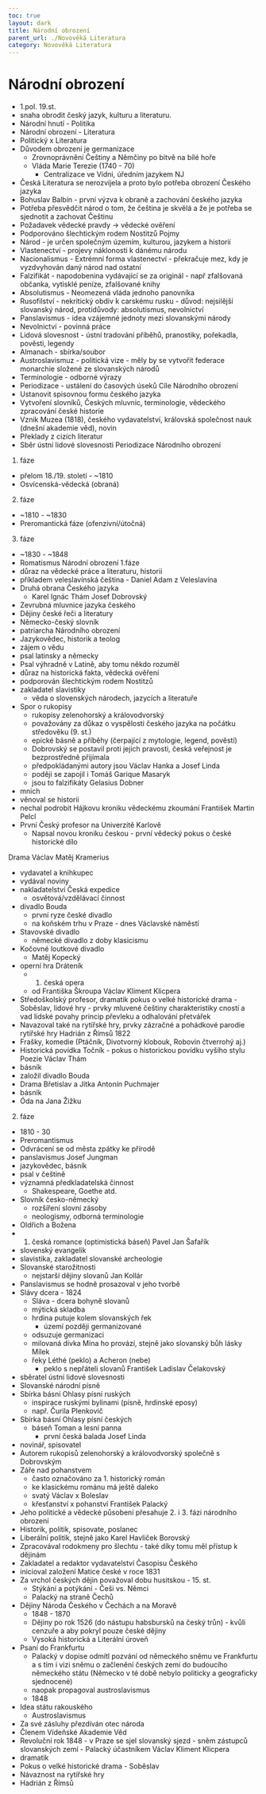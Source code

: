 ```yaml
---
toc: true
layout: dark
title: Národní obrození 
parent_url: ./Novověká Literatura 
category: Novověká Literatura 
---
```


# Národní obrození
* 1.pol. 19.st.
* snaha obrodit český jazyk, kulturu a literaturu.
* Národní hnutí - Politika
* Národní obrození - Literatura
* Politický x Literatura
* Důvodem obrození je germanizace
  * Zrovnoprávnění Češtiny a Němčiny po bitvě na bílé hoře
  * Vláda Marie Terezie (1740 - 70)
    * Centralizace ve Vídni, úředním jazykem NJ
* Česká Literatura se nerozvíjela a proto bylo potřeba obrození Českého jazyka
* Bohuslav Balbín - první výzva k obraně a zachování českého jazyka
* Potřeba přesvědčit národ o tom, že čeština je skvělá a že je potřeba se sjednotit a zachovat Češtinu
* Požadavek vědecké pravdy -> vědecké ověření
* Podporováno šlechtickým rodem Nostitzů
Pojmy
* Národ - je určen společným územím, kulturou, jazykem a historií
* Vlastenectví - projevy náklonosti k dánému národu
* Nacionalismus - Extrémní forma vlastenectví - překračuje mez, kdy je vyzdvyhován daný národ nad ostatní
* Falzifikát - napodobenina vydávající se za originál - např zfalšovaná občanka, vytisklé peníze, zfalšované knihy
* Absolutismus - Neomezená vláda jednoho panovníka
* Rusofilství - nekritický obdiv k carskému rusku - důvod: nejsilější slovanský národ, protidůvody: absolutismus, nevolnictví
* Panslavismus - idea vzájemné jednoty mezi slovanskými národy
* Nevolnictví - povinná práce
* Lidová slovesnost - ústní tradování příběhů, pranostiky, pořekadla, pověsti, legendy
* Almanach - sbírka/soubor
* Austroslavismuz - politická vize - měly by se vytvořit federace monarchie složené ze slovanských národů
* Terminologie - odborné výrazy
* Periodizace - ustálení do časových úseků
Cíle Národního obrození
* Ustanovit spisovnou formu českého jazyka
* Vytvoření slovníků, Českých mluvnic, terminologie, vědeckého zpracování české historie
* Vznik Muzea (1818), českého vydavatelství, královská společnost nauk (dnešní akademie věd), novin
* Překlady z cizích literatur
* Sběr ústní lidové slovesnosti
Periodizace Národního obrození
1. fáze
* přelom 18./19. století - ~1810
* Osvícenská-vědecká (obraná)
2. fáze
* ~1810 - ~1830
* Preromantická fáze (ofenzivní/útočná)
3. fáze
* ~1830 - ~1848
* Romatismus
Národní obrození
1.fáze
* důraz na vědecké práce a literaturu, historii
* příkladem veleslavínská čeština - Daniel Adam z Veleslavína
* Druhá obrana Českého jazyka
  * Karel Ignác Thám
Josef Dobrovský
* Zevrubná mluvnice jazyka českého
* Dějiny české řeči a literatury
* Německo-český slovník
* patriarcha Národního obrození
* Jazykovědec, historik a teolog
* zájem o vědu
* psal latinsky a německy
* Psal výhradně v Latině, aby tomu někdo rozuměl
* důraz na historická fakta, vědecká ověření 
* podporován šlechtickým rodem Nostitzů
* zakladatel slavistiky
  * věda o slovenských národech, jazycích a literatuře
* Spor o rukopisy
  * rukopisy zelenohorský a královodvorský
  * považovány za důkaz o vyspělosti českého jazyka na počátku středověku (9. st.)
  * epické básně a příběhy (čerpající z mytologie, legend, pověstí)
  * Dobrovský se postavil proti jejich pravosti, česká veřejnost je bezprostředně přijímala
  * předpokládanými autory jsou Václav Hanka a Josef Linda
  * poději se zapojil i Tomáš Garique Masaryk 
  * jsou to falzifikáty
Gelasius Dobner
* mnich
* věnoval se historii
* nechal podrobit Hájkovu kroniku vědeckému zkoumání
František Martin Pelcl
* První Český profesor na Univerzitě Karlově
  * Napsal novou kroniku českou - první vědecký pokus o české historické dílo

Drama
Václav Matěj Kramerius  
* vydavatel a knihkupec
* vydával noviny
* nakladatelství Česká expedice
  * osvětová/vzdělávací činnost
* divadlo Bouda
  * první ryze české divadlo
  * na koňském trhu v Praze - dnes Václavské náměstí
* Stavovské divadlo
  * německé divadlo z doby klasicismu
* Kočovné loutkové divadlo
  * Matěj Kopecký
* operní hra Dráteník
  * 1. česká opera
  * od Františka Škroupa
Václav Kliment Klicpera
* Středoškolský profesor, dramatik pokus o velké historické drama - Soběslav, lidové hry - prvky mluvené češtiny charakteristiky cností a vad lidské povahy princip převleku a odhalování přetvářek
* Navazoval také na rytířské hry, prvky zázračné a pohádkové parodie rytířské hry Hadrián z Římsů 1822
* Frašky, komedie (Ptáčník, Divotvorný klobouk, Robovin čtverrohý aj.)
* Historická povídka Točník - pokus o historickou povídku vyšího stylu
Poezie
Václav Thám
* básník
* založil divadlo Bouda
* Drama Břetislav a Jitka
Antonín Puchmajer
* básník
* Óda na Jana Žižku
2. fáze
* 1810 - 30
* Preromantismus
* Odvrácení se od města zpátky ke přírodě
* panslavismus
Josef Jungman
* jazykovědec, básník
* psal v češtině
* významná předkladatelská činnost
  * Shakespeare, Goethe atd.
* Slovník česko-německý
  * rozšíření slovní zásoby
  * neologismy, odborná terminologie
* Oldřich a Božena
* 1. česká romance (optimistická báseň)
Pavel Jan Šafařík
* slovenský evangelik
* slavistika, zakladatel slovanské archeologie 
* Slovanské starožitnosti
  * nejstarší dějiny slovanů 
Jan Kollár
* Panslavismus se hodně prosazoval v jeho tvorbě
* Slávy dcera - 1824
  * Sláva - dcera bohyně slovanů
  * mýtická skladba
  * hrdina putuje kolem slovanských řek
    * území později germanizované
  * odsuzuje germanizaci
  * milovaná dívka Mína ho provází, stejně jako slovanský bůh lásky Mílek
  * řeky Léthé (peklo) a Acheron (nebe)
    * peklo s nepřáteli slovanů
František Ladislav Čelakovský
* sběratel ústní lidové slovesnosti
* Slovanské národní písně
* Sbírka básní Ohlasy písní ruských
  * inspirace ruskými bylinami (písně, hrdinské eposy)
  * např. Čurila Plenkovič
* Sbírka básní Ohlasy písní českých
  * báseň Toman a lesní panna
    * první česká balada
Josef Linda
* novinář, spisovatel
* Autorem rukopisů zelenohorský a královodvorský společně s Dobrovským
* Záře nad pohanstvem
  * často označováno za 1. historický román
  * ke klasickému románu má ještě daleko
  * svatý Václav x Boleslav
  * křesťanství x pohanství
František Palacký
* Jeho politické a vědecké působení přesahuje 2. i 3. fázi národního obrození
* Historik, politik, spisovate, poslanec
* Liberální politik, stejně jako Karel Havliček Borovský
* Zpracovával rodokmeny pro šlechtu - také díky tomu měl přístup k dějinám
* Zakladatel a redaktor vydavatelství Časopisu Českého
* inicioval založení Matice české v roce 1831
* Za vrchol českých dějin považoval dobu husitskou - 15. st.
  * Stýkání a potýkání - Češi vs. Němci
  * Palacký na straně Čechů
* Dějiny Národa Českého v Čechách a na Moravě
  * 1848 - 1870
  * Dějiny po rok 1526 (do nástupu habsbursků na český trůn) - kvůli cenzuře a aby pokryl pouze české dějiny
  * Vysoká historická a Literální úroveň
* Psaní do Frankfurtu
  * Palacký v dopise odmítl pozvání od německého sněmu ve Frankfurtu a s tím i vizi sněmu o začlenění českých zemí do budoucího německého státu (Německo v té době nebylo politicky a geograficky sjednocené)
  * naopak propagoval austroslavismus
  * 1848
* Idea státu rakouského
  * Austroslavismus
* Za své zásluhy přezdíván otec národa
* Členem Vídeňské Akademie Věd
* Revoluční rok 1848 - v Praze se sjel slovanský sjezd - sněm zástupců slovanských zemí - Palacký účastníkem
Václav Kliment Klicpera
* dramatik
* Pokus o velké historické drama - Soběslav
* Návaznost na rytířské hry
* Hadrián z Římsů

